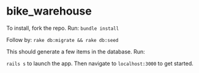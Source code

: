 # bike_warehouse

To install, fork the repo. 
Run:
`bundle install`

Follow by:
`rake db:migrate && rake db:seed`

This should generate a few items in the database. Run:

`rails s` 
to launch the app. Then navigate to `localhost:3000` to get started.